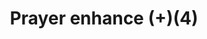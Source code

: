 ---
layout: item
title: Prayer enhance (+)(4)
item-id: 20972
datatable: true
id: 20972
name: "Prayer enhance (+)(4)"
members: true
lowalch: 16
highalch: 24
examine: "This potion imbues one with a prayer restore effect temporarily. It was mixed perfectly!"
monsters:
  - id: 7530
    name: "Vespula"
    members: true
    combat_level: 0
    wiki_url: "https://oldschool.runescape.wiki/w/Vespula"
    drops:
      - quantity: "1"
        rarity: 1
    image: "https://oldschool.runescape.wiki/images/thumb/d/d0/Vespula.png/1200px-Vespula.png?09658"
  - id: 7541
    name: "Tekton"
    members: true
    combat_level: 0
    wiki_url: "https://oldschool.runescape.wiki/w/Tekton#Normal"
    drops:
      - quantity: "1"
        rarity: 1
    image: "https://oldschool.runescape.wiki/images/2/2e/Tekton.png?a32ab"
  - id: 7543
    name: "Tekton (enraged)"
    members: true
    combat_level: 0
    wiki_url: "https://oldschool.runescape.wiki/w/Tekton#Enraged"
    drops:
      - quantity: "1"
        rarity: 1
    image: "https://oldschool.runescape.wiki/images/2/2e/Tekton.png?a32ab"
  - id: 7562
    name: "Muttadile"
    members: true
    combat_level: 0
    wiki_url: "https://oldschool.runescape.wiki/w/Muttadile"
    drops:
      - quantity: "1"
        rarity: 1
    image: "https://oldschool.runescape.wiki/images/thumb/c/c4/Muttadile.png/1200px-Muttadile.png?55798"
---